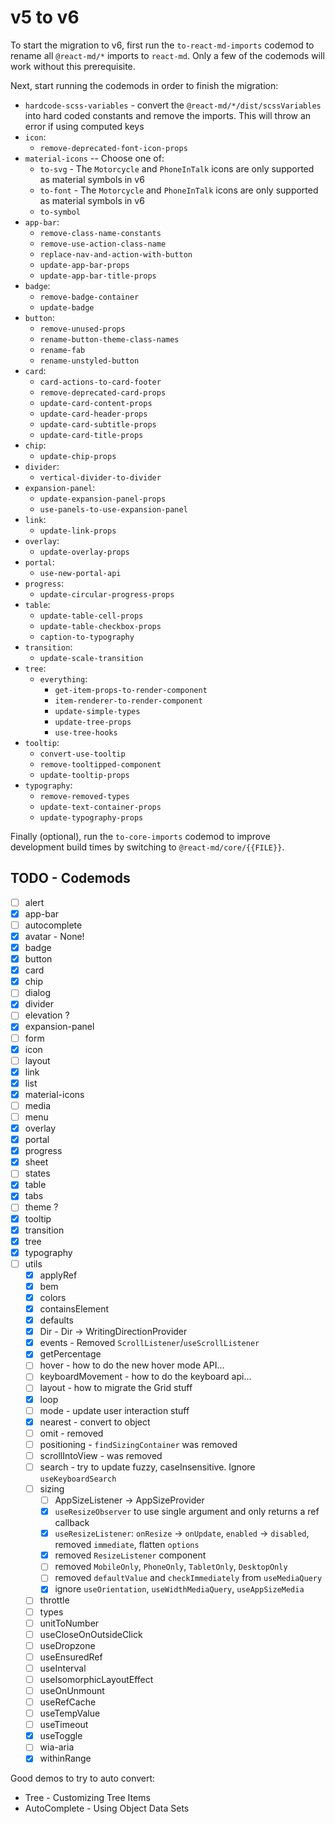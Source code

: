 # v5 to v6

To start the migration to v6, first run the `to-react-md-imports` codemod to
rename all `@react-md/*` imports to `react-md`. Only a few of the codemods will
work without this prerequisite.

Next, start running the codemods in order to finish the migration:

- `hardcode-scss-variables` - convert the `@react-md/*/dist/scssVariables` into
  hard coded constants and remove the imports. This will throw an error if using
  computed keys
- `icon`:
  - `remove-deprecated-font-icon-props`
- `material-icons` -- Choose one of:
  - `to-svg` - The `Motorcycle` and `PhoneInTalk` icons are only supported as
    material symbols in v6
  - `to-font` - The `Motorcycle` and `PhoneInTalk` icons are only supported as
    material symbols in v6
  - `to-symbol`
- `app-bar`:
  - `remove-class-name-constants`
  - `remove-use-action-class-name`
  - `replace-nav-and-action-with-button`
  - `update-app-bar-props`
  - `update-app-bar-title-props`
- `badge`:
  - `remove-badge-container`
  - `update-badge`
- `button`:
  - `remove-unused-props`
  - `rename-button-theme-class-names`
  - `rename-fab`
  - `rename-unstyled-button`
- `card`:
  - `card-actions-to-card-footer`
  - `remove-deprecated-card-props`
  - `update-card-content-props`
  - `update-card-header-props`
  - `update-card-subtitle-props`
  - `update-card-title-props`
- `chip`:
  - `update-chip-props`
- `divider`:
  - `vertical-divider-to-divider`
- `expansion-panel`:
  - `update-expansion-panel-props`
  - `use-panels-to-use-expansion-panel`
- `link`:
  - `update-link-props`
- `overlay`:
  - `update-overlay-props`
- `portal`:
  - `use-new-portal-api`
- `progress`:
  - `update-circular-progress-props`
- `table`:
  - `update-table-cell-props`
  - `update-table-checkbox-props`
  - `caption-to-typography`
- `transition`:
  - `update-scale-transition`
- `tree`:
  - `everything`:
    - `get-item-props-to-render-component`
    - `item-renderer-to-render-component`
    - `update-simple-types`
    - `update-tree-props`
    - `use-tree-hooks`
- `tooltip`:
  - `convert-use-tooltip`
  - `remove-tooltipped-component`
  - `update-tooltip-props`
- `typography`:
  - `remove-removed-types`
  - `update-text-container-props`
  - `update-typography-props`

Finally (optional), run the `to-core-imports` codemod to improve development
build times by switching to `@react-md/core/{{FILE}}`.

## TODO - Codemods

- [ ] alert
- [x] app-bar
- [ ] autocomplete
- [x] avatar - None!
- [x] badge
- [x] button
- [x] card
- [x] chip
- [ ] dialog
- [x] divider
- [ ] elevation ?
- [x] expansion-panel
- [ ] form
- [x] icon
- [ ] layout
- [x] link
- [x] list
- [x] material-icons
- [ ] media
- [ ] menu
- [x] overlay
- [x] portal
- [x] progress
- [x] sheet
- [ ] states
- [x] table
- [x] tabs
- [ ] theme ?
- [x] tooltip
- [x] transition
- [x] tree
- [x] typography
- [ ] utils
  - [x] applyRef
  - [x] bem
  - [x] colors
  - [x] containsElement
  - [x] defaults
  - [x] Dir - Dir -> WritingDirectionProvider
  - [x] events - Removed `ScrollListener`/`useScrollListener`
  - [x] getPercentage
  - [ ] hover - how to do the new hover mode API...
  - [ ] keyboardMovement - how to do the keyboard api...
  - [ ] layout - how to migrate the Grid stuff
  - [x] loop
  - [ ] mode - update user interaction stuff
  - [x] nearest - convert to object
  - [ ] omit - removed
  - [ ] positioning - `findSizingContainer` was removed
  - [ ] scrollIntoView - was removed
  - [ ] search - try to update fuzzy, caseInsensitive. Ignore `useKeyboardSearch`
  - [ ] sizing
    - [ ] AppSizeListener -> AppSizeProvider
    - [x] `useResizeObserver` to use single argument and only returns a ref callback
    - [x] `useResizeListener`: `onResize` -> `onUpdate`, `enabled` -> `disabled`, removed `immediate`, flatten `options`
    - [x] removed `ResizeListener` component
    - [ ] removed `MobileOnly`, `PhoneOnly`, `TabletOnly`, `DesktopOnly`
    - [ ] removed `defaultValue` and `checkImmediately` from `useMediaQuery`
    - [x] ignore `useOrientation`, `useWidthMediaQuery`, `useAppSizeMedia`
  - [ ] throttle
  - [ ] types
  - [ ] unitToNumber
  - [ ] useCloseOnOutsideClick
  - [ ] useDropzone
  - [ ] useEnsuredRef
  - [ ] useInterval
  - [ ] useIsomorphicLayoutEffect
  - [ ] useOnUnmount
  - [ ] useRefCache
  - [ ] useTempValue
  - [ ] useTimeout
  - [x] useToggle
  - [ ] wia-aria
  - [x] withinRange

Good demos to try to auto convert:

- Tree - Customizing Tree Items
- AutoComplete - Using Object Data Sets
